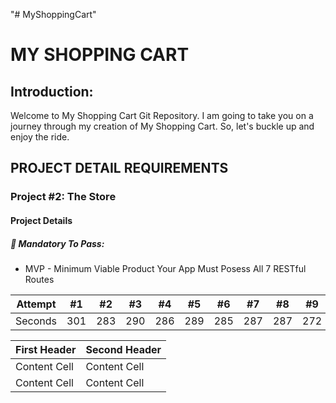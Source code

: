 "# MyShoppingCart"

<h1>MY SHOPPING CART</h1>
<h2>Introduction:</h2>
<p>Welcome to My Shopping Cart Git Repository.  
    I am going to take you on a journey through my creation of My Shopping Cart.  
    So, let's buckle up and enjoy the ride.</p>

<h2>PROJECT DETAIL REQUIREMENTS</h2>
<h3>Project #2: The Store</h3>
<h4>Project Details</h4>
<h5>🔴 Mandatory To Pass:</h5>
    <ul>
        <li>
            MVP - Minimum Viable Product Your App Must Posess All 7 RESTful Routes
        </li>
    </ul>
    
Attempt | #1 | #2 | #3 | #4 | #5 | #6 | #7 | #8 | #9 | #10 | #11
--- | --- | --- | --- |--- |--- |--- |--- |--- |--- |--- |---
Seconds | 301 | 283 | 290 | 286 | 289 | 285 | 287 | 287 | 272 | 276 | 269

First Header  | Second Header
------------- | -------------
Content Cell  | Content Cell
Content Cell  | Content Cell